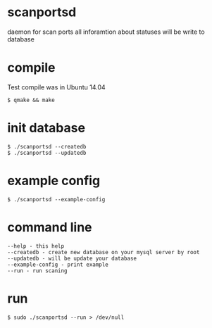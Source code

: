 # scanportsd
daemon for scan ports
all inforamtion about statuses will be write to database

# compile
Test compile was in Ubuntu 14.04

	$ qmake && make

# init database

	$ ./scanportsd --createdb
	$ ./scanportsd --updatedb

# example config

	$ ./scanportsd --example-config

# command line

	--help - this help
	--createdb - create new database on your mysql server by root
	--updatedb - will be update your database
	--example-config - print example
	--run - run scaning

# run

	$ sudo ./scanportsd --run > /dev/null
